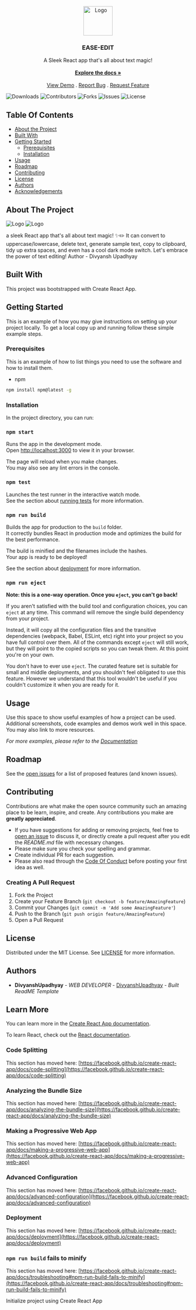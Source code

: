 <br/>
<p align="center">
    <img src="Images/s(1).png" alt="Logo" width="80" height="80">
  </a>

  <h3 align="center">EASE-EDIT</h3>

  <p align="center">
    A Sleek React app that's all about text magic!
    <br/>
    <br/>
    <a href="https://github.com/DivyanshUpadhyay/ReadME-Generator"><strong>Explore the docs »</strong></a>
    <br/>
    <br/>
    <a href="https://github.com/DivyanshUpadhyay/ReadME-Generator">View Demo</a>
    .
    <a href="https://github.com/DivyanshUpadhyay/ReadME-Generator/issues">Report Bug</a>
    .
    <a href="https://github.com/DivyanshUpadhyay/ReadME-Generator/issues">Request Feature</a>
  </p>
</p>

![Downloads](https://img.shields.io/github/downloads/DivyanshUpadhyay/ReadME-Generator/total) ![Contributors](https://img.shields.io/github/contributors/DivyanshUpadhyay/ReadME-Generator?color=dark-green) ![Forks](https://img.shields.io/github/forks/DivyanshUpadhyay/ReadME-Generator?style=social) ![Issues](https://img.shields.io/github/issues/DivyanshUpadhyay/ReadME-Generator) ![License](https://img.shields.io/github/license/DivyanshUpadhyay/ReadME-Generator) 

## Table Of Contents

* [About the Project](#about-the-project)
* [Built With](#built-with)
* [Getting Started](#getting-started)
  * [Prerequisites](#prerequisites)
  * [Installation](#installation)
* [Usage](#usage)
* [Roadmap](#roadmap)
* [Contributing](#contributing)
* [License](#license)
* [Authors](#authors)
* [Acknowledgements](#acknowledgements)

## About The Project
 <img src="Images/ss1.png" alt="Logo">
 <img src="Images/ss2.png" alt="Logo">


a sleek React app that's all about text magic! ✨✏️ It can convert to uppercase/lowercase, delete text, generate sample text, copy to clipboard, tidy up extra spaces, and even has a cool dark mode switch. Let's embrace the power of text editing!
Author - Divyansh Upadhyay

## Built With

This project was bootstrapped with Create React App.

## Getting Started

This is an example of how you may give instructions on setting up your project locally.
To get a local copy up and running follow these simple example steps.

### Prerequisites

This is an example of how to list things you need to use the software and how to install them.

* npm

```sh
npm install npm@latest -g
```

### Installation

In the project directory, you can run:

### `npm start`

Runs the app in the development mode.\
Open [http://localhost:3000](http://localhost:3000) to view it in your browser.

The page will reload when you make changes.\
You may also see any lint errors in the console.

### `npm test`

Launches the test runner in the interactive watch mode.\
See the section about [running tests](https://facebook.github.io/create-react-app/docs/running-tests) for more information.

### `npm run build`

Builds the app for production to the `build` folder.\
It correctly bundles React in production mode and optimizes the build for the best performance.

The build is minified and the filenames include the hashes.\
Your app is ready to be deployed!

See the section about [deployment](https://facebook.github.io/create-react-app/docs/deployment) for more information.

### `npm run eject`

**Note: this is a one-way operation. Once you `eject`, you can't go back!**

If you aren't satisfied with the build tool and configuration choices, you can `eject` at any time. This command will remove the single build dependency from your project.

Instead, it will copy all the configuration files and the transitive dependencies (webpack, Babel, ESLint, etc) right into your project so you have full control over them. All of the commands except `eject` will still work, but they will point to the copied scripts so you can tweak them. At this point you're on your own.

You don't have to ever use `eject`. The curated feature set is suitable for small and middle deployments, and you shouldn't feel obligated to use this feature. However we understand that this tool wouldn't be useful if you couldn't customize it when you are ready for it.

## Usage

Use this space to show useful examples of how a project can be used. Additional screenshots, code examples and demos work well in this space. You may also link to more resources.

_For more examples, please refer to the [Documentation](https://example.com)_

## Roadmap

See the [open issues](https://github.com/DivyanshUpadhyay/ReadME-Generator/issues) for a list of proposed features (and known issues).

## Contributing

Contributions are what make the open source community such an amazing place to be learn, inspire, and create. Any contributions you make are **greatly appreciated**.
* If you have suggestions for adding or removing projects, feel free to [open an issue](https://github.com/DivyanshUpadhyay/ReadME-Generator/issues/new) to discuss it, or directly create a pull request after you edit the *README.md* file with necessary changes.
* Please make sure you check your spelling and grammar.
* Create individual PR for each suggestion.
* Please also read through the [Code Of Conduct](https://github.com/DivyanshUpadhyay/ReadME-Generator/blob/main/CODE_OF_CONDUCT.md) before posting your first idea as well.

### Creating A Pull Request

1. Fork the Project
2. Create your Feature Branch (`git checkout -b feature/AmazingFeature`)
3. Commit your Changes (`git commit -m 'Add some AmazingFeature'`)
4. Push to the Branch (`git push origin feature/AmazingFeature`)
5. Open a Pull Request

## License

Distributed under the MIT License. See [LICENSE](https://github.com/DivyanshUpadhyay/ReadME-Generator/blob/main/LICENSE.md) for more information.

## Authors

* **DivyanshUpadhyay** - *WEB DEVELOPER* - [DivyanshUpadhyay](https://github.com/DivyanshUpadhyay) - *Built ReadME Template*
## Learn More

You can learn more in the [Create React App documentation](https://facebook.github.io/create-react-app/docs/getting-started).

To learn React, check out the [React documentation](https://reactjs.org/).

### Code Splitting

This section has moved here: [https://facebook.github.io/create-react-app/docs/code-splitting](https://facebook.github.io/create-react-app/docs/code-splitting)

### Analyzing the Bundle Size

This section has moved here: [https://facebook.github.io/create-react-app/docs/analyzing-the-bundle-size](https://facebook.github.io/create-react-app/docs/analyzing-the-bundle-size)

### Making a Progressive Web App

This section has moved here: [https://facebook.github.io/create-react-app/docs/making-a-progressive-web-app](https://facebook.github.io/create-react-app/docs/making-a-progressive-web-app)

### Advanced Configuration

This section has moved here: [https://facebook.github.io/create-react-app/docs/advanced-configuration](https://facebook.github.io/create-react-app/docs/advanced-configuration)

### Deployment

This section has moved here: [https://facebook.github.io/create-react-app/docs/deployment](https://facebook.github.io/create-react-app/docs/deployment)

### `npm run build` fails to minify

This section has moved here: [https://facebook.github.io/create-react-app/docs/troubleshooting#npm-run-build-fails-to-minify](https://facebook.github.io/create-react-app/docs/troubleshooting#npm-run-build-fails-to-minify)

Initialize project using Create React App
